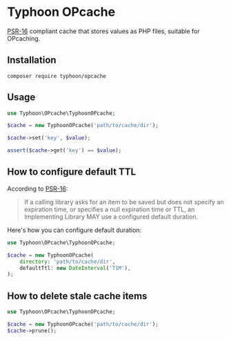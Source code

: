 # Typhoon OPcache

[PSR-16](https://www.php-fig.org/psr/psr-16) compliant cache that stores values as PHP files, suitable for OPcaching.

## Installation

`composer require typhoon/opcache`

## Usage

```php
use Typhoon\OPcache\TyphoonOPcache;

$cache = new TyphoonOPcache('path/to/cache/dir');

$cache->set('key', $value);

assert($cache->get('key') == $value);
```

## How to configure default TTL

According to [PSR-16](https://www.php-fig.org/psr/psr-16/#12-definitions):

> If a calling library asks for an item to be saved but does not specify an expiration time, 
> or specifies a null expiration time or TTL, an Implementing Library MAY use a configured default duration.

Here's how you can configure default duration:

```php
use Typhoon\OPcache\TyphoonOPcache;

$cache = new TyphoonOPcache(
    directory: 'path/to/cache/dir',
    defaultTtl: new DateInterval('T1M'),
);
```

## How to delete stale cache items

```php
use Typhoon\OPcache\TyphoonOPcache;

$cache = new TyphoonOPcache('path/to/cache/dir');
$cache->prune();
```
